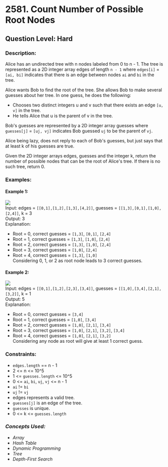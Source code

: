 # 2581. Count Number of Possible Root Nodes
## Question Level: Hard
### Description:
Alice has an undirected tree with n nodes labeled from 0 to n - 1. The tree is represented as a 2D integer array edges of length `n - 1` where `edges[i]` = `[ai, bi]` indicates that there is an edge between nodes `ai` and `bi` in the tree.

Alice wants Bob to find the root of the tree. She allows Bob to make several guesses about her tree. In one guess, he does the following:
- Chooses two distinct integers u and v such that there exists an edge `[u, v]` in the tree.
- He tells Alice that u is the parent of v in the tree.

Bob's guesses are represented by a 2D integer array guesses where `guesses[j]` = `[uj, vj]` indicates Bob guessed `uj` to be the parent of `vj`.

Alice being lazy, does not reply to each of Bob's guesses, but just says that at least k of his guesses are true.

Given the 2D integer arrays edges, guesses and the integer k, return the number of possible nodes that can be the root of Alice's tree. If there is no such tree, return 0.


### Examples:
#### Example 1:

<img src="https://assets.leetcode.com/uploads/2022/12/19/ex-1.png"><br>
Input: edges = `[[0,1],[1,2],[1,3],[4,2]]`, guesses = `[[1,3],[0,1],[1,0],[2,4]]`, k = 3<br>
Output: 3<br>
Explanation: 
- Root = 0, correct guesses = `[1,3]`, `[0,1]`, `[2,4]`
- Root = 1, correct guesses = `[1,3]`, `[1,0]`, `[2,4]`
- Root = 2, correct guesses = `[1,3]`, `[1,0]`, `[2,4]`
- Root = 3, correct guesses = `[1,0]`, `[2,4]`
- Root = 4, correct guesses = `[1,3]`, `[1,0]`<br>
Considering 0, 1, or 2 as root node leads to 3 correct guesses.

#### Example 2:


<img src="https://assets.leetcode.com/uploads/2022/12/19/ex-2.png"><br>
Input: edges = `[[0,1],[1,2],[2,3],[3,4]]`, guesses = `[[1,0],[3,4],[2,1],[3,2]]`, k = 1<br>
Output: 5<br>
Explanation: <br>
- Root = 0, correct guesses = `[3,4]`
- Root = 1, correct guesses = `[1,0]`, `[3,4]`
- Root = 2, correct guesses = `[1,0]`, `[2,1]`, `[3,4]`
- Root = 3, correct guesses = `[1,0]`, `[2,1]`, `[3,2]`, `[3,4]`
- Root = 4, correct guesses = `[1,0]`, `[2,1]`, `[3,2]`<br>
Considering any node as root will give at least 1 correct guess.


### Constraints:

- `edges.length` == n - 1
- 2 <= n <= 10^5
- 1 <= `guesses.length` <= 10^5
- 0 <= `ai`, `bi`, `uj`, `vj` <= n - 1
- `ai` != `bi`
- `uj` != `vj`
- edges represents a valid tree.
- `guesses[j]` is an edge of the tree.
- `guesses` is unique.
- 0 <= k <= `guesses.length`

### <i>Concepts Used:
- Array
- Hash Table
- Dynamic Programming
- Tree
- Depth-First Search </i>